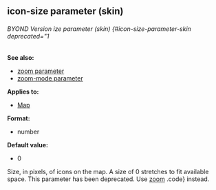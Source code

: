 ## icon-size parameter (skin) 
###### BYOND Version ize parameter (skin) {#icon-size-parameter-skin deprecated="1
**See also:**
+   [zoom parameter](/ref/%7Bskin%7D/param/zoom.md) 
+   [zoom-mode parameter](/ref/%7Bskin%7D/param/zoom-mode.md) 
<!-- -->
**Applies to:**
+   [Map](/ref/%7Bskin%7D/control/map.md) 
<!-- -->
**Format:**
+   number
<!-- -->
**Default value:**
+   0


Size, in pixels, of icons on the map. A size of 0 stretches to
fit available space.
This parameter has been deprecated. Use
[zoom](/ref/%7Bskin%7D/param/zoom.md) .code} instead.